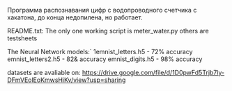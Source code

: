 Программа распознавания цифр с водопроводного счетчика с хакатона, до конца недопилена, но работает.


README.txt:
The only one working script is meter_water.py
others are testsheets


The Neural Network models:` 
1emnist_letters.h5 - 72% accuracy
emnist_letters2.h5 - 82& accuracy
emnist_digits.h5 - 98% accuracy

datasets are avaliable on: https://drive.google.com/file/d/1D0pwFd5Trjb7ly-DFmVEolEoKmwsHiKv/view?usp=sharing
